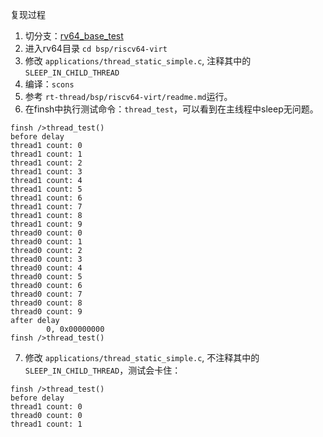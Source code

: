 
复现过程
1.  切分支：[rv64_base_test](https://git.rt-thread.com/ITD/riscv64_openamp_outside/-/tree/rv64_base_test)
2.  进入rv64目录 `cd bsp/riscv64-virt`
3.  修改 `applications/thread_static_simple.c`, 注释其中的`SLEEP_IN_CHILD_THREAD`
4.  编译：`scons`
5.  参考 `rt-thread/bsp/riscv64-virt/readme.md`运行。
6.  在finsh中执行测试命令：`thread_test`，可以看到在主线程中sleep无问题。
```
finsh />thread_test()
before delay
thread1 count: 0
thread1 count: 1
thread1 count: 2
thread1 count: 3
thread1 count: 4
thread1 count: 5
thread1 count: 6
thread1 count: 7
thread1 count: 8
thread1 count: 9
thread0 count: 0
thread0 count: 1
thread0 count: 2
thread0 count: 3
thread0 count: 4
thread0 count: 5
thread0 count: 6
thread0 count: 7
thread0 count: 8
thread0 count: 9
after delay
        0, 0x00000000
finsh />thread_test()
```
7.  修改 `applications/thread_static_simple.c`, 不注释其中的`SLEEP_IN_CHILD_THREAD`，测试会卡住：
```
finsh />thread_test()
before delay
thread1 count: 0
thread0 count: 0
thread1 count: 1
```
